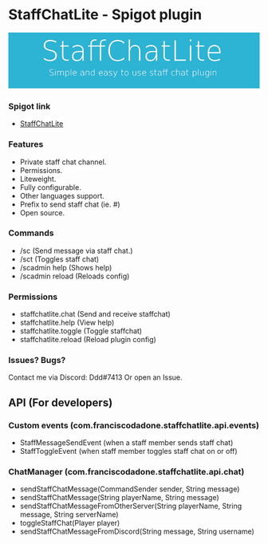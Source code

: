 # StaffChatLite - Spigot plugin
![](github/imgs/staffchatlite-logo.png)

### Spigot link
 + [StaffChatLite](https://www.spigotmc.org/resources/staffchatlite.99628/)


### Features
 - Private staff chat channel.
 - Permissions.
 - Liteweight.
 - Fully configurable.
 - Other languages support.
 - Prefix to send staff chat (ie. #)
 - Open source.

### Commands
 - /sc <message> (Send message via staff chat.)
 - /sct (Toggles staff chat)
 - /scadmin help (Shows help)
 - /scadmin reload (Reloads config)

### Permissions
 - staffchatlite.chat (Send and receive staffchat)
 - staffchatlite.help (View help)
 - staffchatlite.toggle (Toggle staffchat)
 - staffchatlite.reload (Reload plugin config)

### Issues? Bugs?
Contact me via Discord: Ddd#7413
Or open an Issue.

## API (For developers)
### Custom events (com.franciscodadone.staffchatlite.api.events)
 - StaffMessageSendEvent (when a staff member sends staff chat)
 - StaffToggleEvent      (when staff member toggles staff chat on or off)

### ChatManager (com.franciscodadone.staffchatlite.api.chat)
 - sendStaffChatMessage(CommandSender sender, String message)
 - sendStaffChatMessage(String playerName, String message)
 - sendStaffChatMessageFromOtherServer(String playerName, String message, String serverName)
 - toggleStaffChat(Player player)
 - sendStaffChatMessageFromDiscord(String message, String username)